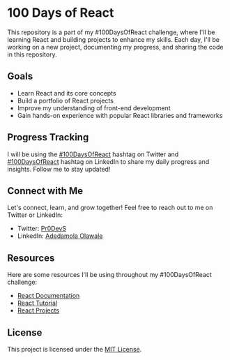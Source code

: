 # 100 Days of React

This repository is a part of my #100DaysOfReact challenge, where I'll be learning React and building projects to enhance my skills. Each day, I'll be working on a new project, documenting my progress, and sharing the code in this repository.

## Goals

- Learn React and its core concepts
- Build a portfolio of React projects
- Improve my understanding of front-end development
- Gain hands-on experience with popular React libraries and frameworks

## Progress Tracking

I will be using the [#100DaysOfReact](https://twitter.com/pr0devs/status/1675097576247361536?s=20) hashtag on Twitter and [#100DaysOfReact](https://www.linkedin.com/posts/adedamola-olawale-b9b1641a2_100daysofreact-reactjs-learninginpublic-activity-7080868168650362881-N1BR?utm_source=share&utm_medium=member_desktop) hashtag on LinkedIn to share my daily progress and insights. Follow me to stay updated!

## Connect with Me

Let's connect, learn, and grow together! Feel free to reach out to me on Twitter or LinkedIn:

- Twitter: [Pr0DevS](https://twitter.com/pr0devs)
- LinkedIn: [Adedamola Olawale](https://www.linkedin.com/in/olawale-adedamola-b9b1641a2/)

## Resources

Here are some resources I'll be using throughout my #100DaysOfReact challenge:

- [React Documentation](https://reactjs.org/docs/)
- [React Tutorial](https://reactjs.org/tutorial/)
- [React Projects](https://reactjs.org/community/projects.html)

## License

This project is licensed under the [MIT License](LICENSE).
